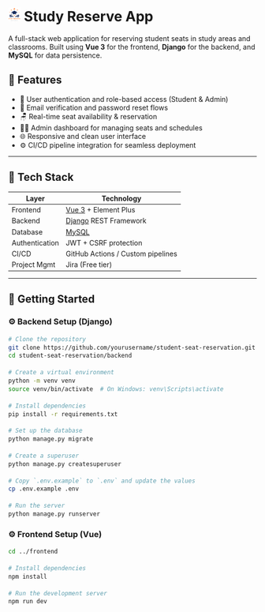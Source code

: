 # <img src="frontend/src/assets/app_logo.png" alt="logo" style="width:5%; text-align:center;"/> Study Reserve App

A full-stack web application for reserving student seats in study areas and classrooms. Built using **Vue 3** for the frontend, **Django** for the backend, and **MySQL** for data persistence.

## 📌 Features

- 🔐 User authentication and role-based access (Student & Admin)
- 🪪 Email verification and password reset flows
- 🪑 Real-time seat availability & reservation
- 🧑‍💻 Admin dashboard for managing seats and schedules
- 🌐 Responsive and clean user interface
- ⚙️ CI/CD pipeline integration for seamless deployment

---

## 🧰 Tech Stack

| Layer         | Technology           |
|---------------|----------------------|
| Frontend      | [Vue 3](https://vuejs.org/) + Element Plus |
| Backend       | [Django](https://www.djangoproject.com/) REST Framework |
| Database      | [MySQL](https://www.mysql.com/) |
| Authentication| JWT + CSRF protection |
| CI/CD         | GitHub Actions / Custom pipelines |
| Project Mgmt  | Jira (Free tier) |

---

## 🚀 Getting Started

### ⚙️ Backend Setup (Django)

```bash
# Clone the repository
git clone https://github.com/yourusername/student-seat-reservation.git
cd student-seat-reservation/backend

# Create a virtual environment
python -m venv venv
source venv/bin/activate  # On Windows: venv\Scripts\activate

# Install dependencies
pip install -r requirements.txt

# Set up the database
python manage.py migrate

# Create a superuser
python manage.py createsuperuser

# Copy `.env.example` to `.env` and update the values
cp .env.example .env

# Run the server
python manage.py runserver
```

### ⚙️ Frontend Setup (Vue)
```bash
cd ../frontend

# Install dependencies
npm install

# Run the development server
npm run dev
```
